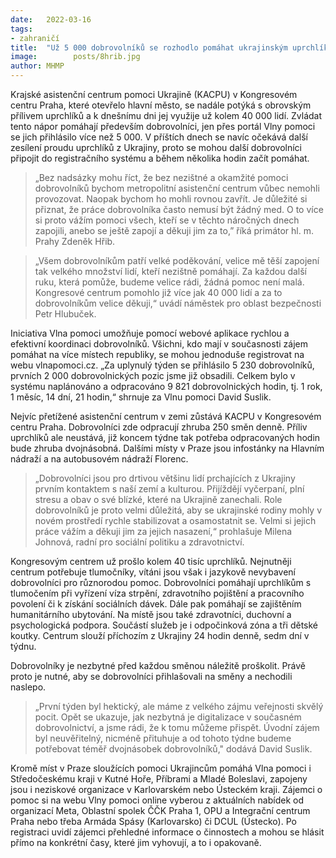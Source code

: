 ```yaml
---
date:   2022-03-16
tags:  
- zahraničí
title:  "Už 5 000 dobrovolníků se rozhodlo pomáhat ukrajinským uprchlíkům, další však budou potřeba"
image: 	      posts/8hrib.jpg
author: MHMP
---
```


Krajské asistenční centrum pomoci Ukrajině (KACPU) v Kongresovém centru Praha, které otevřelo hlavní město, se nadále potýká s obrovským přílivem uprchlíků a k dnešnímu dni jej využije už kolem 40 000 lidí. Zvládat tento nápor pomáhají především dobrovolníci, jen přes portál Vlny pomoci se jich přihlásilo více než 5 000. V příštích dnech se navíc očekává další zesílení proudu uprchlíků z Ukrajiny, proto se mohou další dobrovolníci připojit do registračního systému a během několika hodin začít pomáhat.

> „Bez nadsázky mohu říct, že bez nezištné a okamžité pomoci dobrovolníků bychom metropolitní asistenční centrum vůbec nemohli provozovat. Naopak bychom ho mohli rovnou zavřít. Je důležité si přiznat, že práce dobrovolníka často nemusí být žádný med. O to více si proto vážím pomoci všech, kteří se v těchto náročných dnech zapojili, anebo se ještě zapojí a děkuji jim za to,” říká primátor hl. m. Prahy Zdeněk Hřib. 

> „Všem dobrovolníkům patří velké poděkování, velice mě těší zapojení tak velkého množství lidí, kteří nezištně pomáhají. Za každou další ruku, která pomůže, budeme velice rádi, žádná pomoc není malá. Kongresové centrum pomohlo již více jak 40 000 lidí a za to dobrovolníkům velice děkuji,“ uvádí náměstek pro oblast bezpečnosti Petr Hlubuček.

Iniciativa Vlna pomoci umožňuje pomocí webové aplikace rychlou a efektivní koordinaci dobrovolníků. Všichni, kdo mají v současnosti zájem pomáhat na více místech republiky, se mohou jednoduše registrovat na webu vlnapomoci.cz. „Za uplynulý týden se přihlásilo 5 230 dobrovolníků, prvních 2 000 dobrovolnických pozic jsme již obsadili. Celkem bylo v systému naplánováno a odpracováno 9 821 dobrovolnických hodin, tj. 1 rok, 1 měsíc, 14 dní, 21 hodin,“ shrnuje za Vlnu pomoci David Suslik.

Nejvíc přetížené asistenční centrum v zemi zůstává KACPU v Kongresovém centru Praha. Dobrovolníci zde odpracují zhruba 250 směn denně. Příliv uprchlíků ale neustává, již koncem týdne tak potřeba odpracovaných hodin bude zhruba dvojnásobná. Dalšími místy v Praze jsou infostánky na Hlavním nádraží a na autobusovém nádraží Florenc.

> „Dobrovolníci jsou pro drtivou většinu lidí prchajících z Ukrajiny prvním kontaktem s naší zemí a kulturou. Přijíždějí vyčerpaní, plní stresu a obav o své blízké, které na Ukrajině zanechali. Role dobrovolníků je proto velmi důležitá, aby se ukrajinské rodiny mohly v novém prostředí rychle stabilizovat a osamostatnit se. Velmi si jejich práce vážím a děkuji jim za jejich nasazení,“ prohlašuje Milena Johnová, radní pro sociální politiku a zdravotnictví.

Kongresovým centrem už prošlo kolem 40 tisíc uprchlíků. Nejnutněji centrum potřebuje tlumočníky, vítáni jsou však i jazykově nevybavení dobrovolníci pro různorodou pomoc. Dobrovolníci pomáhají uprchlíkům s tlumočením při vyřízení víza strpění, zdravotního pojištění a pracovního povolení či k získání sociálních dávek. Dále pak pomáhají se zajištěním humanitárního ubytování. Na místě jsou také zdravotníci, duchovní a psychologická podpora. Součástí služeb je i odpočinková zóna a tři dětské koutky. Centrum slouží příchozím z Ukrajiny 24 hodin denně, sedm dní v týdnu.

Dobrovolníky je nezbytné před každou směnou náležitě proškolit. Právě proto je nutné, aby se dobrovolníci přihlašovali na směny a nechodili naslepo.

> „První týden byl hektický, ale máme z velkého zájmu veřejnosti skvělý pocit. Opět se ukazuje, jak nezbytná je digitalizace v současném dobrovolnictví, a jsme rádi, že k tomu můžeme přispět. Úvodní zájem byl neuvěřitelný, nicméně přituhuje a od tohoto týdne budeme potřebovat téměř dvojnásobek dobrovolníků," dodává David Suslik.

Kromě míst v Praze sloužících pomoci Ukrajincům pomáhá Vlna pomoci i Středočeskému kraji v Kutné Hoře, Příbrami a Mladé Boleslavi, zapojeny jsou i neziskové organizace v Karlovarském nebo Ústeckém kraji. Zájemci o pomoc si na webu Vlny pomoci online vyberou z aktuálních nabídek od organizací Meta, Oblastní spolek ČČK Praha 1, OPU a Integrační centrum Praha nebo třeba Armáda Spásy (Karlovarsko) či DCUL (Ústecko). Po registraci uvidí zájemci přehledné informace o činnostech a mohou se hlásit přímo na konkrétní časy, které jim vyhovují, a to i opakovaně.
